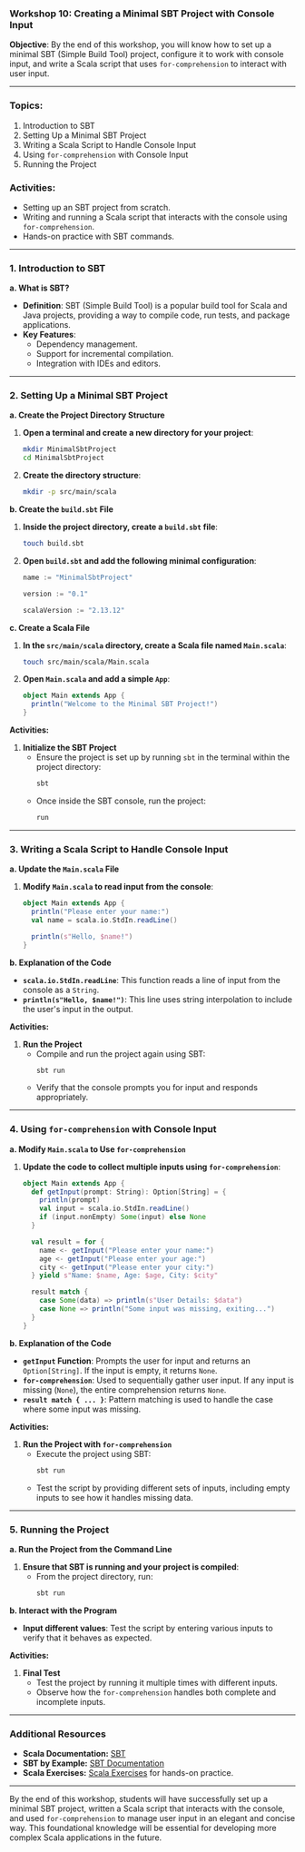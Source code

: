 ### Workshop 10: Creating a Minimal SBT Project with Console Input

**Objective**: By the end of this workshop, you will know how to set up a minimal SBT (Simple Build Tool) project, configure it to work with console input, and write a Scala script that uses `for-comprehension` to interact with user input.

---

### **Topics**:
1. Introduction to SBT
2. Setting Up a Minimal SBT Project
3. Writing a Scala Script to Handle Console Input
4. Using `for-comprehension` with Console Input
5. Running the Project

### **Activities**:
- Setting up an SBT project from scratch.
- Writing and running a Scala script that interacts with the console using `for-comprehension`.
- Hands-on practice with SBT commands.

---

### **1. Introduction to SBT**

**a. What is SBT?**

- **Definition**: SBT (Simple Build Tool) is a popular build tool for Scala and Java projects, providing a way to compile code, run tests, and package applications.
- **Key Features**:
  - Dependency management.
  - Support for incremental compilation.
  - Integration with IDEs and editors.

---

### **2. Setting Up a Minimal SBT Project**

**a. Create the Project Directory Structure**

1. **Open a terminal and create a new directory for your project**:
   ```sh
   mkdir MinimalSbtProject
   cd MinimalSbtProject
   ```

2. **Create the directory structure**:
   ```sh
   mkdir -p src/main/scala
   ```

**b. Create the `build.sbt` File**

1. **Inside the project directory, create a `build.sbt` file**:
   ```sh
   touch build.sbt
   ```

2. **Open `build.sbt` and add the following minimal configuration**:
   ```scala
   name := "MinimalSbtProject"

   version := "0.1"

   scalaVersion := "2.13.12"
   ```

**c. Create a Scala File**

1. **In the `src/main/scala` directory, create a Scala file named `Main.scala`**:
   ```sh
   touch src/main/scala/Main.scala
   ```

2. **Open `Main.scala` and add a simple `App`**:
   ```scala
   object Main extends App {
     println("Welcome to the Minimal SBT Project!")
   }
   ```

**Activities:**
1. **Initialize the SBT Project**
   - Ensure the project is set up by running `sbt` in the terminal within the project directory:
     ```sh
     sbt
     ```
   - Once inside the SBT console, run the project:
     ```sh
     run
     ```

---

### **3. Writing a Scala Script to Handle Console Input**

**a. Update the `Main.scala` File**

1. **Modify `Main.scala` to read input from the console**:
   ```scala
   object Main extends App {
     println("Please enter your name:")
     val name = scala.io.StdIn.readLine()

     println(s"Hello, $name!")
   }
   ```

**b. Explanation of the Code**

- **`scala.io.StdIn.readLine`**: This function reads a line of input from the console as a `String`.
- **`println(s"Hello, $name!")`**: This line uses string interpolation to include the user's input in the output.

**Activities:**
1. **Run the Project**
   - Compile and run the project again using SBT:
     ```sh
     sbt run
     ```
   - Verify that the console prompts you for input and responds appropriately.

---

### **4. Using `for-comprehension` with Console Input**

**a. Modify `Main.scala` to Use `for-comprehension`**

1. **Update the code to collect multiple inputs using `for-comprehension`**:
   ```scala
   object Main extends App {
     def getInput(prompt: String): Option[String] = {
       println(prompt)
       val input = scala.io.StdIn.readLine()
       if (input.nonEmpty) Some(input) else None
     }

     val result = for {
       name <- getInput("Please enter your name:")
       age <- getInput("Please enter your age:")
       city <- getInput("Please enter your city:")
     } yield s"Name: $name, Age: $age, City: $city"

     result match {
       case Some(data) => println(s"User Details: $data")
       case None => println("Some input was missing, exiting...")
     }
   }
   ```

**b. Explanation of the Code**

- **`getInput` Function**: Prompts the user for input and returns an `Option[String]`. If the input is empty, it returns `None`.
- **`for-comprehension`**: Used to sequentially gather user input. If any input is missing (`None`), the entire comprehension returns `None`.
- **`result match { ... }`**: Pattern matching is used to handle the case where some input was missing.

**Activities:**
1. **Run the Project with `for-comprehension`**
   - Execute the project using SBT:
     ```sh
     sbt run
     ```
   - Test the script by providing different sets of inputs, including empty inputs to see how it handles missing data.

---

### **5. Running the Project**

**a. Run the Project from the Command Line**

1. **Ensure that SBT is running and your project is compiled**:
   - From the project directory, run:
     ```sh
     sbt run
     ```

**b. Interact with the Program**

- **Input different values**: Test the script by entering various inputs to verify that it behaves as expected.

**Activities:**
1. **Final Test**
   - Test the project by running it multiple times with different inputs.
   - Observe how the `for-comprehension` handles both complete and incomplete inputs.

---

### **Additional Resources**
- **Scala Documentation:** [SBT](https://www.scala-sbt.org/)
- **SBT by Example:** [SBT Documentation](https://www.scala-sbt.org/1.x/docs/sbt-by-example.html)
- **Scala Exercises:** [Scala Exercises](https://www.scala-exercises.org/) for hands-on practice.

---

By the end of this workshop, students will have successfully set up a minimal SBT project, written a Scala script that interacts with the console, and used `for-comprehension` to manage user input in an elegant and concise way. This foundational knowledge will be essential for developing more complex Scala applications in the future.
